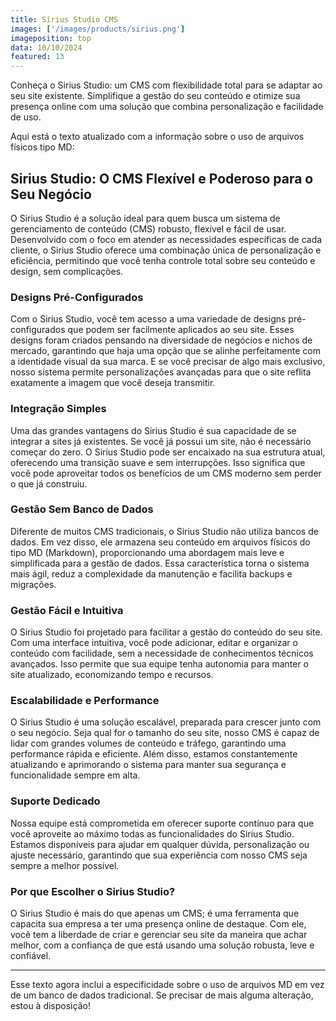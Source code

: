 ```yaml
---
title: Sírius Studio CMS
images: ['/images/products/sirius.png']
imageposition: top
data: 10/10/2024
featured: 13
---
```

Conheça o Sirius Studio: um CMS com flexibilidade total para se adaptar ao seu site existente. Simplifique a gestão do seu conteúdo e otimize sua presença online com uma solução que combina personalização e facilidade de uso.

Aqui está o texto atualizado com a informação sobre o uso de arquivos físicos tipo MD:

## **Sirius Studio: O CMS Flexível e Poderoso para o Seu Negócio**

O Sirius Studio é a solução ideal para quem busca um sistema de gerenciamento de conteúdo (CMS) robusto, flexível e fácil de usar. Desenvolvido com o foco em atender as necessidades específicas de cada cliente, o Sirius Studio oferece uma combinação única de personalização e eficiência, permitindo que você tenha controle total sobre seu conteúdo e design, sem complicações.

### **Designs Pré-Configurados**
Com o Sirius Studio, você tem acesso a uma variedade de designs pré-configurados que podem ser facilmente aplicados ao seu site. Esses designs foram criados pensando na diversidade de negócios e nichos de mercado, garantindo que haja uma opção que se alinhe perfeitamente com a identidade visual da sua marca. E se você precisar de algo mais exclusivo, nosso sistema permite personalizações avançadas para que o site reflita exatamente a imagem que você deseja transmitir.

### **Integração Simples**
Uma das grandes vantagens do Sirius Studio é sua capacidade de se integrar a sites já existentes. Se você já possui um site, não é necessário começar do zero. O Sirius Studio pode ser encaixado na sua estrutura atual, oferecendo uma transição suave e sem interrupções. Isso significa que você pode aproveitar todos os benefícios de um CMS moderno sem perder o que já construiu.

### **Gestão Sem Banco de Dados**
Diferente de muitos CMS tradicionais, o Sirius Studio não utiliza bancos de dados. Em vez disso, ele armazena seu conteúdo em arquivos físicos do tipo MD (Markdown), proporcionando uma abordagem mais leve e simplificada para a gestão de dados. Essa característica torna o sistema mais ágil, reduz a complexidade da manutenção e facilita backups e migrações.

### **Gestão Fácil e Intuitiva**
O Sirius Studio foi projetado para facilitar a gestão do conteúdo do seu site. Com uma interface intuitiva, você pode adicionar, editar e organizar o conteúdo com facilidade, sem a necessidade de conhecimentos técnicos avançados. Isso permite que sua equipe tenha autonomia para manter o site atualizado, economizando tempo e recursos.

### **Escalabilidade e Performance**
O Sirius Studio é uma solução escalável, preparada para crescer junto com o seu negócio. Seja qual for o tamanho do seu site, nosso CMS é capaz de lidar com grandes volumes de conteúdo e tráfego, garantindo uma performance rápida e eficiente. Além disso, estamos constantemente atualizando e aprimorando o sistema para manter sua segurança e funcionalidade sempre em alta.

### **Suporte Dedicado**
Nossa equipe está comprometida em oferecer suporte contínuo para que você aproveite ao máximo todas as funcionalidades do Sirius Studio. Estamos disponíveis para ajudar em qualquer dúvida, personalização ou ajuste necessário, garantindo que sua experiência com nosso CMS seja sempre a melhor possível.

### **Por que Escolher o Sirius Studio?**
O Sirius Studio é mais do que apenas um CMS; é uma ferramenta que capacita sua empresa a ter uma presença online de destaque. Com ele, você tem a liberdade de criar e gerenciar seu site da maneira que achar melhor, com a confiança de que está usando uma solução robusta, leve e confiável.

---

Esse texto agora inclui a especificidade sobre o uso de arquivos MD em vez de um banco de dados tradicional. Se precisar de mais alguma alteração, estou à disposição!